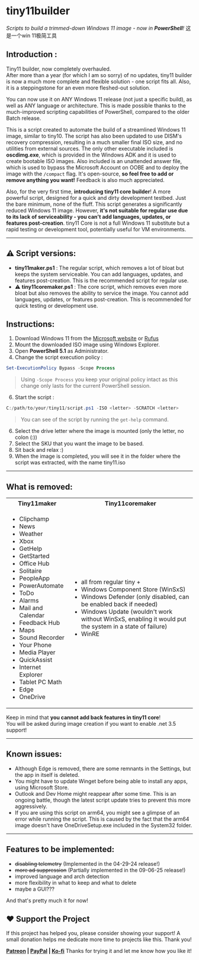 # tiny11builder
*Scripts to build a trimmed-down Windows 11 image - now in **PowerShell**!*
这是一个win 11极简工具
## Introduction :
Tiny11 builder, now completely overhauled. <br> After more than a year (for which I am so sorry) of no updates, tiny11 builder is now a much more complete and flexible solution - one script fits all. Also, it is a steppingstone for an even more fleshed-out solution.

You can now use it on ANY Windows 11 release (not just a specific build), as well as ANY language or architecture.
This is made possible thanks to the much-improved scripting capabilities of PowerShell, compared to the older Batch release.

This is a script created to automate the build of a streamlined Windows 11 image, similar to tiny10.
The script has also been updated to use DISM's recovery compression, resulting in a much smaller final ISO size, and no utilities from external sources. The only other executable included is **oscdimg.exe**, which is provided in the Windows ADK and it is used to create bootable ISO images. 
Also included is an unattended answer file, which is used to bypass the Microsoft Account on OOBE and to deploy the image with the `/compact` flag.
It's open-source, **so feel free to add or remove anything you want!** Feedback is also much appreciated.

Also, for the very first time, **introducing tiny11 core builder**! A more powerful script, designed for a quick and dirty development testbed. Just the bare minimum, none of the fluff. 
This script generates a significantly reduced Windows 11 image. However, **it's not suitable for regular use due to its lack of serviceability - you can't add languages, updates, or features post-creation**. tiny11 Core is not a full Windows 11 substitute but a rapid testing or development tool, potentially useful for VM environments.

---

## ⚠️ Script versions:
- **tiny11maker.ps1** : The regular script, which removes a lot of bloat but keeps the system serviceable. You can add languages, updates, and features post-creation. This is the recommended script for regular use.
- ⚠️ **tiny11coremaker.ps1** : The core script, which removes even more bloat but also removes the ability to service the image. You cannot add languages, updates, or features post-creation. This is recommended for quick testing or development use.

## Instructions:
1. Download Windows 11 from the [Microsoft website](https://www.microsoft.com/software-download/windows11) or [Rufus](https://github.com/pbatard/rufus)
2. Mount the downloaded ISO image using Windows Explorer.
3. Open **PowerShell 5.1** as Administrator. 
5. Change the script execution policy :
```powershell
Set-ExecutionPolicy Bypass -Scope Process
```
> Using `-Scope Process` you keep your original policy intact as this change only lasts for the current PowerShell session. 

6. Start the script :
```powershell
C:/path/to/your/tiny11/script.ps1 -ISO <letter> -SCRATCH <letter>
``` 
> You can see of the script by running the `get-help` command.

6. Select the drive letter where the image is mounted (only the letter, no colon (:))
7. Select the SKU that you want the image to be based.
8. Sit back and relax :)
9. When the image is completed, you will see it in the folder where the script was extracted, with the name tiny11.iso

---

## What is removed:
<table>
  <tbody>
    <tr>
      <th>Tiny11maker</th>
      <th>Tiny11coremaker</th>
    </tr>
    <tr>
      <td>
        <ul>
          <li>Clipchamp</li>
          <li>News</li>
          <li>Weather</li>
          <li>Xbox</li>
          <li>GetHelp</li>
          <li>GetStarted</li>
          <li>Office Hub</li>
          <li>Solitaire</li>
          <li>PeopleApp</li>
          <li>PowerAutomate</li>
          <li>ToDo</li>
          <li>Alarms</li>
          <li>Mail and Calendar</li>
          <li>Feedback Hub</li>
          <li>Maps</li>
          <li>Sound Recorder</li>
          <li>Your Phone</li>
          <li>Media Player</li>
          <li>QuickAssist</li>
          <li>Internet Explorer</li>
          <li>Tablet PC Math</li>
          <li>Edge</li>
          <li>OneDrive</li>
        </ul>
      </td>
      <td>
        <ul>
          <li>all from regular tiny +</li>
          <li>Windows Component Store (WinSxS)</li>
          <li>Windows Defender (only disabled, can be enabled back if needed)</li>
          <li>Windows Update (wouldn't work without WinSxS, enabling it would put the system in a state of failure)</li>
          <li>WinRE</li>
        </ul>
      </td>
    </tr>
  </tbody>
</table>

Keep in mind that **you cannot add back features in tiny11 core**! <br>
You will be asked during image creation if you want to enable .net 3.5 support!

---

## Known issues:
- Although Edge is removed, there are some remnants in the Settings, but the app in itself is deleted. 
- You might have to update Winget before being able to install any apps, using Microsoft Store.
- Outlook and Dev Home might reappear after some time. This is an ongoing battle, though the latest script update tries to prevent this more aggressively.
- If you are using this script on arm64, you might see a glimpse of an error while running the script. This is caused by the fact that the arm64 image doesn't have OneDriveSetup.exe included in the System32 folder.

---

## Features to be implemented:
- ~~disabling telemetry~~ (Implemented in the 04-29-24 release!)
- ~~more ad suppression~~ (Partially implemented in the 09-06-25 release!)
- improved language and arch detection
- more flexibility in what to keep and what to delete
- maybe a GUI???

And that's pretty much it for now!
## ❤️ Support the Project

If this project has helped you, please consider showing your support! A small donation helps me dedicate more time to projects like this.
Thank you!

**[Patreon](http://patreon.com/ntdev) | [PayPal](http://paypal.me/ntdev2) | [Ko-fi](http://ko-fi.com/ntdev)**
Thanks for trying it and let me know how you like it!
